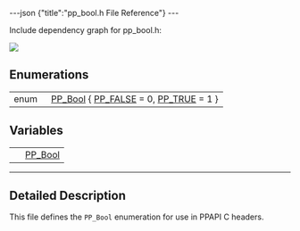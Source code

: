 ---json {"title":"pp\_bool.h File Reference"} ---

Include dependency graph for pp\_bool.h:

![](/docs/native-client/pepper_dev/c/pp__bool_8h__incl.png)

Enumerations
------------

<table><tbody><tr class="odd"><td style="text-align: right;">enum  </td><td><a href="/docs/native-client/pepper_dev/c/group___enums#ga4f272d99be14aacafe08dfd4ef830918" class="el">PP_Bool</a> { <a href="/docs/native-client/pepper_dev/c/group___enums#gga4f272d99be14aacafe08dfd4ef830918aeb6cdb899071a9ea4695a184bfdc3e81" class="el">PP_FALSE</a> = 0, <a href="/docs/native-client/pepper_dev/c/group___enums#gga4f272d99be14aacafe08dfd4ef830918a177ce110df585fe2b468dba9a0eefda5" class="el">PP_TRUE</a> = 1 }</td></tr></tbody></table>

Variables
---------

<table><tbody><tr class="odd"><td style="text-align: right;"> </td><td><a href="/docs/native-client/pepper_dev/c/group___enums#ga4f272d99be14aacafe08dfd4ef830918" class="el">PP_Bool</a></td></tr></tbody></table>

------------------------------------------------------------------------

<span id="details" class="anchor" style="margin: 0;"></span>

Detailed Description
--------------------

This file defines the `PP_Bool` enumeration for use in PPAPI C headers.
